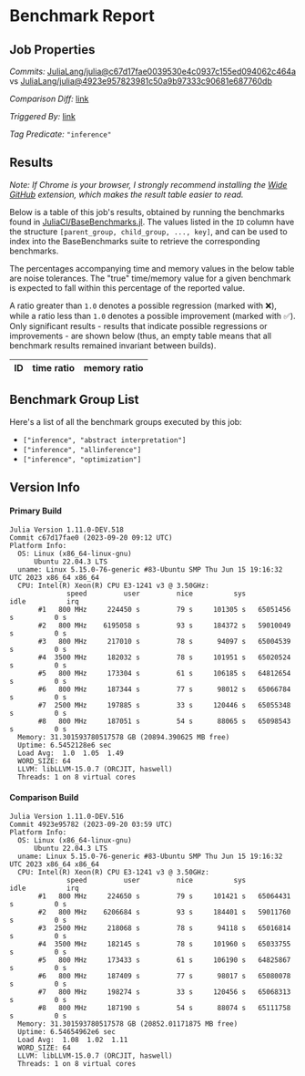 # Benchmark Report

## Job Properties

*Commits:* [JuliaLang/julia@c67d17fae0039530e4c0937c155ed094062c464a](https://github.com/JuliaLang/julia/commit/c67d17fae0039530e4c0937c155ed094062c464a) vs [JuliaLang/julia@4923e957823981c50a9b97333c90681e687760db](https://github.com/JuliaLang/julia/commit/4923e957823981c50a9b97333c90681e687760db)

*Comparison Diff:* [link](https://github.com/JuliaLang/julia/compare/4923e957823981c50a9b97333c90681e687760db..c67d17fae0039530e4c0937c155ed094062c464a)

*Triggered By:* [link](https://github.com/JuliaLang/julia/pull/49235#issuecomment-1727333687)

*Tag Predicate:* `"inference"`

## Results

*Note: If Chrome is your browser, I strongly recommend installing the [Wide GitHub](https://chrome.google.com/webstore/detail/wide-github/kaalofacklcidaampbokdplbklpeldpj?hl=en)
extension, which makes the result table easier to read.*

Below is a table of this job's results, obtained by running the benchmarks found in
[JuliaCI/BaseBenchmarks.jl](https://github.com/JuliaCI/BaseBenchmarks.jl). The values
listed in the `ID` column have the structure `[parent_group, child_group, ..., key]`,
and can be used to index into the BaseBenchmarks suite to retrieve the corresponding
benchmarks.

The percentages accompanying time and memory values in the below table are noise tolerances. The "true"
time/memory value for a given benchmark is expected to fall within this percentage of the reported value.

A ratio greater than `1.0` denotes a possible regression (marked with :x:), while a ratio less
than `1.0` denotes a possible improvement (marked with :white_check_mark:). Only significant results - results
that indicate possible regressions or improvements - are shown below (thus, an empty table means that all
benchmark results remained invariant between builds).

| ID | time ratio | memory ratio |
|----|------------|--------------|

## Benchmark Group List

Here's a list of all the benchmark groups executed by this job:

- `["inference", "abstract interpretation"]`
- `["inference", "allinference"]`
- `["inference", "optimization"]`

## Version Info

#### Primary Build

```
Julia Version 1.11.0-DEV.518
Commit c67d17fae0 (2023-09-20 09:12 UTC)
Platform Info:
  OS: Linux (x86_64-linux-gnu)
      Ubuntu 22.04.3 LTS
  uname: Linux 5.15.0-76-generic #83-Ubuntu SMP Thu Jun 15 19:16:32 UTC 2023 x86_64 x86_64
  CPU: Intel(R) Xeon(R) CPU E3-1241 v3 @ 3.50GHz: 
              speed         user         nice          sys         idle          irq
       #1   800 MHz     224450 s         79 s     101305 s   65051456 s          0 s
       #2   800 MHz    6195058 s         93 s     184372 s   59010049 s          0 s
       #3   800 MHz     217010 s         78 s      94097 s   65004539 s          0 s
       #4  3500 MHz     182032 s         78 s     101951 s   65020524 s          0 s
       #5   800 MHz     173304 s         61 s     106185 s   64812654 s          0 s
       #6   800 MHz     187344 s         77 s      98012 s   65066784 s          0 s
       #7  2500 MHz     197885 s         33 s     120446 s   65055348 s          0 s
       #8   800 MHz     187051 s         54 s      88065 s   65098543 s          0 s
  Memory: 31.301593780517578 GB (20894.390625 MB free)
  Uptime: 6.5452128e6 sec
  Load Avg:  1.0  1.05  1.49
  WORD_SIZE: 64
  LLVM: libLLVM-15.0.7 (ORCJIT, haswell)
  Threads: 1 on 8 virtual cores

```

#### Comparison Build

```
Julia Version 1.11.0-DEV.516
Commit 4923e95782 (2023-09-20 03:59 UTC)
Platform Info:
  OS: Linux (x86_64-linux-gnu)
      Ubuntu 22.04.3 LTS
  uname: Linux 5.15.0-76-generic #83-Ubuntu SMP Thu Jun 15 19:16:32 UTC 2023 x86_64 x86_64
  CPU: Intel(R) Xeon(R) CPU E3-1241 v3 @ 3.50GHz: 
              speed         user         nice          sys         idle          irq
       #1   800 MHz     224650 s         79 s     101421 s   65064431 s          0 s
       #2   800 MHz    6206684 s         93 s     184401 s   59011760 s          0 s
       #3  2500 MHz     218068 s         78 s      94118 s   65016814 s          0 s
       #4  3500 MHz     182145 s         78 s     101960 s   65033755 s          0 s
       #5   800 MHz     173433 s         61 s     106190 s   64825867 s          0 s
       #6   800 MHz     187409 s         77 s      98017 s   65080078 s          0 s
       #7   800 MHz     198274 s         33 s     120456 s   65068313 s          0 s
       #8   800 MHz     187190 s         54 s      88074 s   65111758 s          0 s
  Memory: 31.301593780517578 GB (20852.01171875 MB free)
  Uptime: 6.54654962e6 sec
  Load Avg:  1.08  1.02  1.11
  WORD_SIZE: 64
  LLVM: libLLVM-15.0.7 (ORCJIT, haswell)
  Threads: 1 on 8 virtual cores

```
